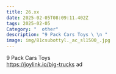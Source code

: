 ```yaml
---
title: 26.xx
date: 2025-02-05T08:09:11.402Z
tags: 2025-02-05
Category: "  other"
description: "9 Pack Cars Toys \ \n "
image: img/81csubottyl._ac_sl1500_.jpg
---
```

9 Pack Cars Toys\
https://joylink.io/big-trucks  ad